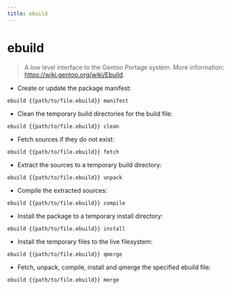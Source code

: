 ```yaml
---
title: ebuild
---
```

# ebuild

> A low level interface to the Gentoo Portage system.
> More information: <https://wiki.gentoo.org/wiki/Ebuild>.

- Create or update the package manifest:

`ebuild {{path/to/file.ebuild}} manifest`

- Clean the temporary build directories for the build file:

`ebuild {{path/to/file.ebuild}} clean`

- Fetch sources if they do not exist:

`ebuild {{path/to/file.ebuild}} fetch`

- Extract the sources to a temporary build directory:

`ebuild {{path/to/file.ebuild}} unpack`

- Compile the extracted sources:

`ebuild {{path/to/file.ebuild}} compile`

- Install the package to a temporary install directory:

`ebuild {{path/to/file.ebuild}} install`

- Install the temporary files to the live filesystem:

`ebuild {{path/to/file.ebuild}} qmerge`

- Fetch, unpack, compile, install and qmerge the specified ebuild file:

`ebuild {{path/to/file.ebuild}} merge`
